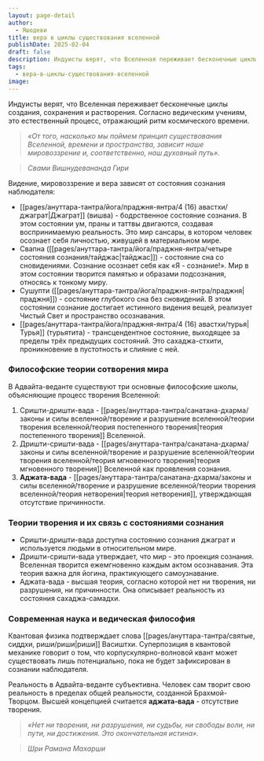 ```yaml
---
layout: page-detail
author:
  - Яшодеви
title: вера в циклы существования вселенной
publishDate: 2025-02-04
draft: false
description: Индуисты верят, что Вселенная переживает бесконечные циклы создания, сохранения и растворения. Согласно ведическим учениям, это естественный процесс, отражающий ритм космического времени.
tags:
  - вера-в-циклы-существования-вселенной
image:
---
```

Индуисты верят, что Вселенная переживает бесконечные циклы создания, сохранения и растворения. Согласно ведическим учениям, это естественный процесс, отражающий ритм космического времени.

>*«От того, насколько мы поймем принцип существования Вселенной, времени и пространства, зависит наше мировоззрение и, соответственно, наш духовный путь».*

>*Свами Вишнудевананда Гири*

Видение, мировоззрение и вера зависят от состояния сознания наблюдателя:

- [[pages/ануттара-тантра/йога/праджня-янтра/4 (16) авастхи/джаграт|Джаграт]] (вишва) - бодрственное состояние сознания. В этом состоянии ум, праны и таттвы двигаются, создавая воспринимаемую реальность. Это мир сансары, в котором человек осознает себя личностью, живущей в материальном мире.
- Свапна ([[pages/ануттара-тантра/йога/праджня-янтра/четыре состояния сознания/тайджас|тайджас]]) - состояние сна со сновидениями. Сознание осознает себя как «Я - сознание!». Мир в этом состоянии творится памятью и образами подсознания, относясь к тонкому миру.
- Сушупти ([[pages/ануттара-тантра/йога/праджня-янтра/праджня|праджня]]) - состояние глубокого сна без сновидений. В этом состоянии сознание достигает истинного видения вещей, реализует Чистый Свет и пространство осознавания.
- [[pages/ануттара-тантра/йога/праджня-янтра/4 (16) авастхи/турья|Турья]] (турьятита) - трансцендентное состояние, выходящее за пределы трёх предыдущих состояний. Это сахаджа-стхити, проникновение в пустотность и слияние с ней.

### Философские теории сотворения мира

В Адвайта-веданте существуют три основные философские школы, объясняющие процесс творения Вселенной:

1. Сришти-дришти-вада - [[pages/ануттара-тантра/санатана-дхарма/законы и силы вселенной/творение и разрушение вселенной/теории творения вселенной/теория постепенного творения|теория постепенного творения]] Вселенной.
2. Дришти-сришти-вада - [[pages/ануттара-тантра/санатана-дхарма/законы и силы вселенной/творение и разрушение вселенной/теории творения вселенной/теория мгновенного творения|теория мгновенного творения]] Вселенной как проявления сознания.
3. **Аджата-вада** - [[pages/ануттара-тантра/санатана-дхарма/законы и силы вселенной/творение и разрушение вселенной/теории творения вселенной/теория нетворения|теория нетворения]], утверждающая отсутствие причинности.

### Теории творения и их связь с состояниями сознания

- Сришти-дришти-вада доступна состоянию сознания джаграт и используется людьми в относительном мире.
- Дришти-сришти-вада утверждает, что мир - это проекция сознания. Вселенная творится ежемгновенно каждым актом осознавания. Эта теория важна для йогина, практикующего самоузнавание.
- Аджата-вада - высшая теория, согласно которой нет ни творения, ни разрушения, ни причинности. Она описывает реальность из состояния сахаджа-самадхи.
### Современная наука и ведическая философия

Квантовая физика подтверждает слова [[pages/ануттара-тантра/святые, сиддхи, риши/риши|риши]] Васиштхи. Суперпозиция в квантовой механике говорит о том, что корпускулярно-волновой квант может существовать лишь потенциально, пока не будет зафиксирован в сознании наблюдателя.

Реальность в Адвайта-веданте субъективна. Человек сам творит свою реальность в пределах общей реальности, созданной Брахмой-Творцом. Высшей концепцией считается **аджата-вада** - отсутствие творения.

>*«Нет ни творения, ни разрушения, ни судьбы, ни свободы воли, ни пути, ни достижения. Это окончательная истина».*

>*Шри Рамана Махарши*